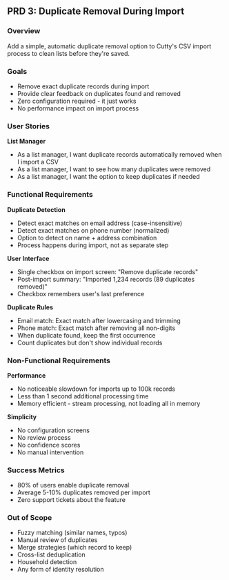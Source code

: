## PRD 3: Duplicate Removal During Import

### Overview
Add a simple, automatic duplicate removal option to Cutty's CSV import process to clean lists before they're saved.

### Goals
- Remove exact duplicate records during import
- Provide clear feedback on duplicates found and removed
- Zero configuration required - it just works
- No performance impact on import process

### User Stories

**List Manager**
- As a list manager, I want duplicate records automatically removed when I import a CSV
- As a list manager, I want to see how many duplicates were removed
- As a list manager, I want the option to keep duplicates if needed

### Functional Requirements

**Duplicate Detection**
- Detect exact matches on email address (case-insensitive)
- Detect exact matches on phone number (normalized)
- Option to detect on name + address combination
- Process happens during import, not as separate step

**User Interface**
- Single checkbox on import screen: "Remove duplicate records"
- Post-import summary: "Imported 1,234 records (89 duplicates removed)"
- Checkbox remembers user's last preference

**Duplicate Rules**
- Email match: Exact match after lowercasing and trimming
- Phone match: Exact match after removing all non-digits
- When duplicate found, keep the first occurrence
- Count duplicates but don't show individual records

### Non-Functional Requirements

**Performance**
- No noticeable slowdown for imports up to 100k records
- Less than 1 second additional processing time
- Memory efficient - stream processing, not loading all in memory

**Simplicity**
- No configuration screens
- No review process
- No confidence scores
- No manual intervention

### Success Metrics
- 80% of users enable duplicate removal
- Average 5-10% duplicates removed per import
- Zero support tickets about the feature

### Out of Scope
- Fuzzy matching (similar names, typos)
- Manual review of duplicates
- Merge strategies (which record to keep)
- Cross-list deduplication
- Household detection
- Any form of identity resolution